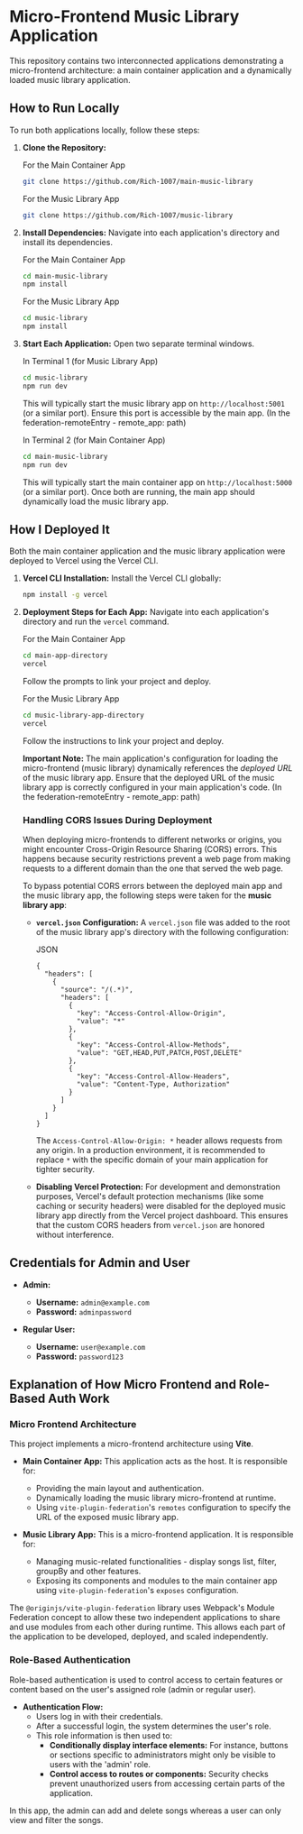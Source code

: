 # Micro-Frontend Music Library Application

This repository contains two interconnected applications demonstrating a micro-frontend architecture: a main container application and a dynamically loaded music library application.

## How to Run Locally

To run both applications locally, follow these steps:

1.  **Clone the Repository:**

    For the Main Container App 
    ```bash
    git clone https://github.com/Rich-1007/main-music-library    
    ```
    
    For the Music Library App
    ```bash
    git clone https://github.com/Rich-1007/music-library
    
    ```

2.  **Install Dependencies:**
    Navigate into each application's directory and install its dependencies.

    For the Main Container App
    ```bash
    cd main-music-library
    npm install
    ```
    
    For the Music Library App
    ```bash
    cd music-library
    npm install
    ```


3.  **Start Each Application:**
    Open two separate terminal windows.

    In Terminal 1 (for Music Library App)
    ```bash
    cd music-library
    npm run dev
    ```

    This will typically start the music library app on `http://localhost:5001` (or a similar port). Ensure this port is accessible by the main app. (In the federation-remoteEntry - remote_app: path)

     In Terminal 2 (for Main Container App)
    ```bash
    cd main-music-library
    npm run dev
    ```

    This will typically start the main container app on `http://localhost:5000` (or a similar port). Once both are running, the main app should dynamically load the music library app.

## How I Deployed It

Both the main container application and the music library application were deployed to Vercel using the Vercel CLI.

1.  **Vercel CLI Installation:**
    Install the Vercel CLI globally:

    ```bash
    npm install -g vercel
    ```

2.  **Deployment Steps for Each App:**
    Navigate into each application's directory and run the `vercel` command.

    For the Main Container App
    ```bash
    cd main-app-directory
    vercel
    ```

    Follow the prompts to link your project and deploy.

    For the Music Library App
    ```bash
    cd music-library-app-directory
    vercel
    ```

    Follow the instructions to link your project and deploy.

    **Important Note:** The main application's configuration for loading the micro-frontend (music library) dynamically references the _deployed URL_ of the music library app. Ensure that the deployed URL of the music library app is correctly configured in your main application's code. (In the federation-remoteEntry - remote_app: path)
    
    ### Handling CORS Issues During Deployment
    
    When deploying micro-frontends to different networks or origins, you might encounter Cross-Origin Resource Sharing (CORS) errors. This happens because security restrictions prevent a web page from making requests to a different domain than the one that served the web page.
    
    To bypass potential CORS errors between the deployed main app and the music library app, the following steps were taken for the **music library app**:
    
    -   **`vercel.json` Configuration:** A `vercel.json` file was added to the root of the music library app's directory with the following configuration:
        
        JSON
        
        ```
        {
          "headers": [
            {
              "source": "/(.*)",
              "headers": [
                {
                  "key": "Access-Control-Allow-Origin",
                  "value": "*"
                },
                {
                  "key": "Access-Control-Allow-Methods",
                  "value": "GET,HEAD,PUT,PATCH,POST,DELETE"
                },
                {
                  "key": "Access-Control-Allow-Headers",
                  "value": "Content-Type, Authorization"
                }
              ]
            }
          ]
        }
        
        ```
        
        The `Access-Control-Allow-Origin: *` header allows requests from any origin. In a production environment, it is recommended to replace `*` with the specific domain of your main application for tighter security.
        
    -   **Disabling Vercel Protection:** For development and demonstration purposes, Vercel's default protection mechanisms (like some caching or security headers) were disabled for the deployed music library app directly from the Vercel project dashboard. This ensures that the custom CORS headers from `vercel.json` are honored without interference.

## Credentials for Admin and User

  * **Admin:**

      * **Username:** `admin@example.com`
      * **Password:** `adminpassword`

  * **Regular User:**

      * **Username:** `user@example.com`
      * **Password:** `password123`

## Explanation of How Micro Frontend and Role-Based Auth Work

### Micro Frontend Architecture

This project implements a micro-frontend architecture using **Vite**.

  * **Main Container App:** This application acts as the host. It is responsible for:

      * Providing the main layout and authentication.
      * Dynamically loading the music library micro-frontend at runtime.
      * Using `vite-plugin-federation`'s `remotes` configuration to specify the URL of the exposed music library app.

  * **Music Library App:** This is a micro-frontend application. It is responsible for:

      * Managing music-related functionalities - display songs list, filter, groupBy and other features.
      * Exposing its components and modules to the main container app using `vite-plugin-federation`'s `exposes` configuration.

The `@originjs/vite-plugin-federation` library uses Webpack's Module Federation concept to allow these two independent applications to share and use modules from each other during runtime. This allows each part of the application to be developed, deployed, and scaled independently.

### Role-Based Authentication

Role-based authentication is used to control access to certain features or content based on the user's assigned role (admin or regular user).

  * **Authentication Flow:**
      * Users log in with their credentials.
      * After a successful login, the system determines the user's role.
      * This role information is then used to:
          * **Conditionally display interface elements:** For instance, buttons or sections specific to administrators might only be visible to users with the 'admin' role.
          * **Control access to routes or components:** Security checks prevent unauthorized users from accessing certain parts of the application.

In this app, the admin can add and delete songs whereas a user can only view and filter the songs.
